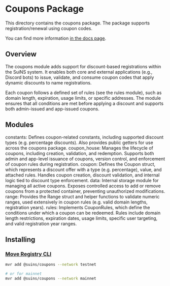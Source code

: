 # Coupons Package

This directory contains the coupons package. The package supports registration/renewal using coupon codes.

You can find more information
[in the docs page](https://docs.suins.io/).

## Overview

The coupons module adds support for discount-based registrations within the SuiNS system. It enables both core and external applications (e.g., Discord bots) to issue, validate, and consume coupon codes that apply dynamic discounts to name registrations.

Each coupon follows a defined set of rules (see the rules module), such as domain length, expiration, usage limits, or specific addresses. The module ensures that all conditions are met before applying a discount and supports both admin-issued and app-issued coupons.

## Modules

constants: Defines coupon-related constants, including supported discount types (e.g. percentage discounts). Also provides public getters for use across the coupons package.
coupon_house: Manages the lifecycle of coupons, including creation, validation, and redemption. Supports both admin and app-level issuance of coupons, version control, and enforcement of coupon rules during registration.
coupon: Defines the Coupon struct, which represents a discount offer with a type (e.g. percentage), value, and attached rules. Handles coupon creation, discount validation, and internal logic tied to discount type enforcement.
data: Internal storage module for managing all active coupons. Exposes controlled access to add or remove coupons from a protected container, preventing unauthorized modifications.
range: Provides the Range struct and helper functions to validate numeric ranges, used extensively in coupon rules (e.g. valid domain lengths, registration years).
rules: Implements CouponRules, which define the conditions under which a coupon can be redeemed. Rules include domain length restrictions, expiration dates, usage limits, specific user targeting, and valid registration year ranges.

## Installing

### [Move Registry CLI](https://docs.suins.io/move-registry)

```bash
mvr add @suins/coupons --network testnet

# or for mainnet
mvr add @suins/coupons --network mainnet
```
